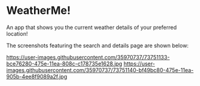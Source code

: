 # WeatherMe!

An app that shows you the current weather details of your preferred location!

The screenshots featuring the search and details page are shown below:

https://user-images.githubusercontent.com/35970737/73751133-bce76280-475e-11ea-808c-c178735e1628.jpg
https://user-images.githubusercontent.com/35970737/73751140-bf49bc80-475e-11ea-905b-4ee8f9089a2f.jpg
